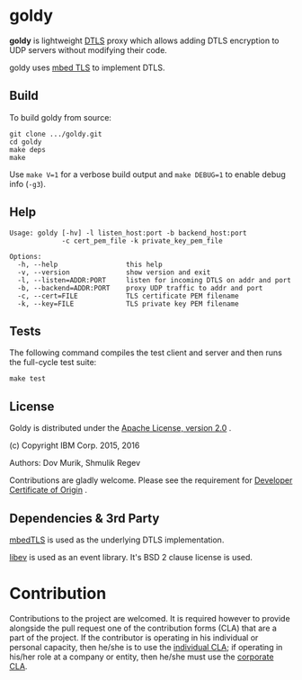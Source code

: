 # goldy

**goldy** is lightweight [DTLS](https://en.wikipedia.org/wiki/Datagram_Transport_Layer_Security)
proxy which allows adding DTLS encryption to UDP servers without modifying
their code.

goldy uses [mbed TLS](https://tls.mbed.org) to implement DTLS.

## Build

To build goldy from source:

    git clone .../goldy.git
    cd goldy
    make deps
    make

Use `make V=1` for a verbose build output and `make DEBUG=1` to enable debug
info (`-g3`).

## Help

    Usage: goldy [-hv] -l listen_host:port -b backend_host:port
                 -c cert_pem_file -k private_key_pem_file

    Options:
      -h, --help                 this help
      -v, --version              show version and exit
      -l, --listen=ADDR:PORT     listen for incoming DTLS on addr and port
      -b, --backend=ADDR:PORT    proxy UDP traffic to addr and port
      -c, --cert=FILE            TLS certificate PEM filename
      -k, --key=FILE             TLS private key PEM filename

## Tests

The following command compiles the test client and server and then runs the
full-cycle test suite:

    make test

## License

Goldy is distributed under the [Apache License, version 2.0](LICENSE) .

(c) Copyright IBM Corp. 2015, 2016

Authors: Dov Murik, Shmulik Regev

Contributions are gladly welcome. Please see the requirement for [Developer Certificate of Origin](CONTRIBUTING.md) .

## Dependencies & 3rd Party

[mbedTLS](https://tls.mbed.org/) is used as the underlying DTLS implementation.

[libev](http://software.schmorp.de/pkg/libev.html) is used as an event library. It's BSD 2 clause license is used.

# Contribution

Contributions to the project are welcomed. It is required however to provide alongside the pull request one of the contribution forms (CLA) that are a part of the project. If the contributor is operating in his individual or personal capacity, then he/she is to use the [individual CLA](./CLA-Individual.txt); if operating in his/her role at a company or entity, then he/she must use the [corporate CLA](CLA-Corporate.txt).
